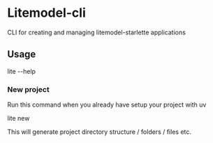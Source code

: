 # Litemodel-cli
CLI for creating and managing litemodel-starlette applications

## Usage

lite --help

### New project

Run this command when you already have setup your project with uv

lite new <name>

This will generate project directory structure / folders / files etc.

